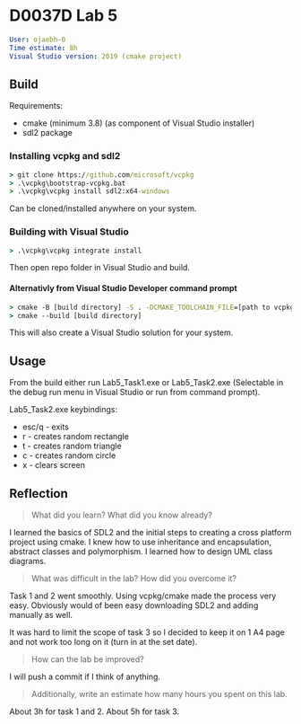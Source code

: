 # D0037D Lab 5

```yaml
User: ojaebh-0  
Time estimate: 8h
Visual Studio version: 2019 (cmake project)
```

## Build 

Requirements:
* cmake (minimum 3.8) (as component of Visual Studio installer)
* sdl2 package

### Installing vcpkg and sdl2

```cmd
> git clone https://github.com/microsoft/vcpkg
> .\vcpkg\bootstrap-vcpkg.bat
> .\vcpkg\vcpkg install sdl2:x64-windows
 ```

Can be cloned/installed anywhere on your system.

### Building with Visual Studio

```cmd
> .\vcpkg\vcpkg integrate install
```

Then open repo folder in Visual Studio and build.

#### Alternativly from Visual Studio Developer command prompt

```cmd
> cmake -B [build directory] -S . -DCMAKE_TOOLCHAIN_FILE=[path to vcpkg]/scripts/buildsystems/vcpkg.cmake
> cmake --build [build directory]
```

This will also create a Visual Studio solution for your system.

## Usage

From the build either run Lab5_Task1.exe or Lab5_Task2.exe (Selectable in the debug run menu in Visual Studio or run from command prompt).

Lab5_Task2.exe keybindings:
* esc/q - exits
* r - creates random rectangle
* t - creates random triangle
* c - creates random circle
* x - clears screen

## Reflection

> What did you learn? What did you know already?

I learned the basics of SDL2 and the initial steps to creating a cross platform project using cmake. 
I knew how to use inheritance and encapsulation, abstract classes and polymorphism. 
I learned how to design UML class diagrams.

> What was difficult in the lab? How did you overcome it?

Task 1 and 2 went smoothly. Using vcpkg/cmake made the process very easy. Obviously would of been easy downloading SDL2 and adding manually as well.

It was hard to limit the scope of task 3 so I decided to keep it on 1 A4 page and not work too long on it (turn in at the set date). 

> How can the lab be improved?

I will push a commit if I think of anything.

> Additionally, write an estimate how many hours you spent on this lab.

About 3h for task 1 and 2. About 5h for task 3.
